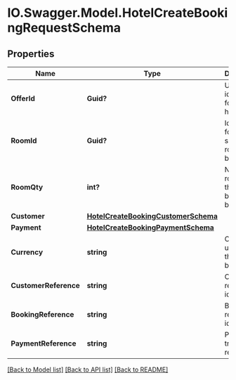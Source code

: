 # IO.Swagger.Model.HotelCreateBookingRequestSchema
## Properties

Name | Type | Description | Notes
------------ | ------------- | ------------- | -------------
**OfferId** | **Guid?** | Unique identifier for the hotel offer. | [optional] 
**RoomId** | **Guid?** | Identifier for the specific room being booked. | [optional] 
**RoomQty** | **int?** | Number of rooms of this type being booked. | [optional] 
**Customer** | [**HotelCreateBookingCustomerSchema**](HotelCreateBookingCustomerSchema.md) |  | [optional] 
**Payment** | [**HotelCreateBookingPaymentSchema**](HotelCreateBookingPaymentSchema.md) |  | [optional] 
**Currency** | **string** | Currency used for the booking. | [optional] 
**CustomerReference** | **string** | Customer reference identifier. | [optional] 
**BookingReference** | **string** | Booking reference identifier. | [optional] 
**PaymentReference** | **string** | Payment transaction reference. | [optional] 

[[Back to Model list]](../README.md#documentation-for-models) [[Back to API list]](../README.md#documentation-for-api-endpoints) [[Back to README]](../README.md)

